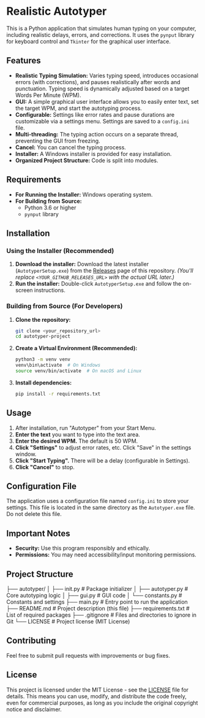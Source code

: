 # Realistic Autotyper

This is a Python application that simulates human typing on your computer, including realistic delays, errors, and corrections. It uses the `pynput` library for keyboard control and `Tkinter` for the graphical user interface.

## Features

*   **Realistic Typing Simulation:** Varies typing speed, introduces occasional errors (with corrections), and pauses realistically after words and punctuation. Typing speed is dynamically adjusted based on a target Words Per Minute (WPM).
*   **GUI:** A simple graphical user interface allows you to easily enter text, set the target WPM, and start the autotyping process.
*   **Configurable:** Settings like error rates and pause durations are customizable via a settings menu. Settings are saved to a `config.ini` file.
*   **Multi-threading:** The typing action occurs on a separate thread, preventing the GUI from freezing.
*   **Cancel:** You can cancel the typing process.
*   **Installer:** A Windows installer is provided for easy installation.
*    **Organized Project Structure:** Code is split into modules.

## Requirements

* **For Running the Installer:** Windows operating system.
* **For Building from Source:**
    *   Python 3.6 or higher
    *   `pynput` library

## Installation

### Using the Installer (Recommended)

1.  **Download the installer:** Download the latest installer (`AutotyperSetup.exe`) from the [Releases](<YOUR_GITHUB_RELEASES_URL>) page of this repository.  *(You'll replace `<YOUR_GITHUB_RELEASES_URL>` with the actual URL later.)*
2.  **Run the installer:** Double-click `AutotyperSetup.exe` and follow the on-screen instructions.

### Building from Source (For Developers)

1.  **Clone the repository:**

    ```bash
    git clone <your_repository_url>
    cd autotyper-project
    ```

2.  **Create a Virtual Environment (Recommended):**

    ```bash
    python3 -m venv venv
    venv\bin\activate  # On Windows
    source venv/bin/activate  # On macOS and Linux
    ```

3.  **Install dependencies:**

    ```bash
    pip install -r requirements.txt
    ```

## Usage

1.  After installation, run "Autotyper" from your Start Menu.
2.  **Enter the text** you want to type into the text area.
3.  **Enter the desired WPM.** The default is 50 WPM.
4.  **Click "Settings"** to adjust error rates, etc. Click "Save" in the settings window.
5.  **Click "Start Typing".** There will be a delay (configurable in Settings).
6.  **Click "Cancel"** to stop.

## Configuration File

The application uses a configuration file named `config.ini` to store your settings. This file is located in the same directory as the `Autotyper.exe` file. Do not delete this file.

## Important Notes

*   **Security:** Use this program responsibly and ethically.
*   **Permissions:** You may need accessibility/input monitoring permissions.

## Project Structure
├── autotyper/
│ ├── init.py # Package initializer
│ ├── autotyper.py # Core autotyping logic
│ ├── gui.py # GUI code
│ └── constants.py # Constants and settings
├── main.py # Entry point to run the application
├── README.md # Project description (this file)
├── requirements.txt # List of required packages
├── .gitignore # Files and directories to ignore in Git
└── LICENSE # Project license (MIT License)

## Contributing

Feel free to submit pull requests with improvements or bug fixes.

## License

This project is licensed under the MIT License - see the [LICENSE](LICENSE) file for details.  This means you can use, modify, and distribute the code freely, even for commercial purposes, as long as you include the original copyright notice and disclaimer.
